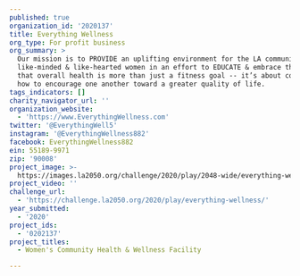 ```yaml
---
published: true
organization_id: '2020137'
title: Everything Wellness
org_type: For profit business
org_summary: >
  Our mission is to PROVIDE an uplifting environment for the LA community of
  like-minded & like-hearted women in an effort to EDUCATE & embrace the concept
  that overall health is more than just a fitness goal -- it’s about community &
  how to encourage one another toward a greater quality of life.  
tags_indicators: []
charity_navigator_url: ''
organization_website:
  - 'https://www.EverythingWellness.com'
twitter: '@EverythingWell5'
instagram: '@EverythingWellness882'
facebook: EverythingWellness882
ein: 55189-9971
zip: '90008'
project_image: >-
  https://images.la2050.org/challenge/2020/play/2048-wide/everything-wellness.jpg
project_video: ''
challenge_url:
  - 'https://challenge.la2050.org/2020/play/everything-wellness/'
year_submitted:
  - '2020'
project_ids:
  - '0202137'
project_titles:
  - Women's Community Health & Wellness Facility

---
```

